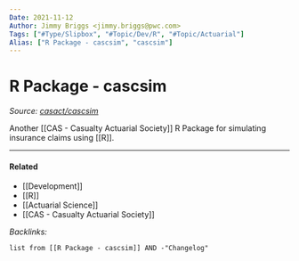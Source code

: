 ```yaml
---
Date: 2021-11-12
Author: Jimmy Briggs <jimmy.briggs@pwc.com>
Tags: ["#Type/Slipbox", "#Topic/Dev/R", "#Topic/Actuarial"]
Alias: ["R Package - cascsim", "cascsim"]
---
```


# R Package - cascsim

*Source: [casact/cascsim](https://github.com/casact/cascsim)*

Another [[CAS - Casualty Actuarial Society]] R Package for simulating insurance claims using [[R]].

***

#### Related

- [[Development]]
- [[R]]
- [[Actuarial Science]]
- [[CAS - Casualty Actuarial Society]]


*Backlinks:*

```dataview
list from [[R Package - cascsim]] AND -"Changelog"
```